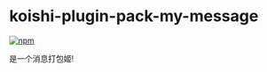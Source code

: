# koishi-plugin-pack-my-message

[![npm](https://img.shields.io/npm/v/koishi-plugin-pack-my-message?style=flat-square)](https://www.npmjs.com/package/koishi-plugin-pack-my-message)

是一个消息打包姬!

